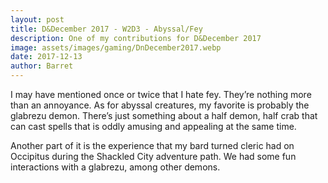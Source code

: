 ```yaml
---
layout: post
title: D&December 2017 - W2D3 - Abyssal/Fey
description: One of my contributions for D&December 2017
image: assets/images/gaming/DnDecember2017.webp
date: 2017-12-13
author: Barret
---
```


I may have mentioned once or twice that I hate fey. They’re nothing more than an annoyance. As for abyssal creatures, my favorite is probably the glabrezu demon. There’s just something about a half demon, half crab that can cast spells that is oddly amusing and appealing at the same time.

Another part of it is the experience that my bard turned cleric had on Occipitus during the Shackled City adventure path. We had some fun interactions with a glabrezu, among other demons.